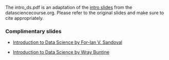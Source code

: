The intro_ds.pdf is an adaptation of the [intro slides](http://www.datasciencecourse.org/slides/intro.pdf) from the datasciencecourse.org. Please refer to the original slides and make sure to cite appropriately. 

### Complimentary slides
- [Introduction to Data Science by For-Ian V. Sandoval](https://www.slideshare.net/fvsandoval/introduction-to-data-science-164979975)

- [Introduction to Data Science by Wray Buntine](https://topicmodelsdotorg.files.wordpress.com/2016/01/introds_110116.pdf
)